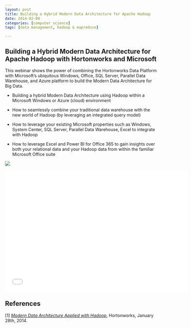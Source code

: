 ```yaml
---
layout: post
title: Building a Hybrid Modern Data Architecture for Apache Hadoop
date: 2014-02-09
categories: [computer science]
tags: [data management, hadoop & mapreduce]

---
```


Building a Hybrid Modern Data Architecture for Apache Hadoop with Hortonworks and Microsoft
---

This webinar shows the power of combining the Hortonworks Data Platform with Microsoft’s ubiquitous Windows, Office, SQL Server, Parallel Data Warehouse, and Azure platform to build the Modern Data Architecture for Big Data. 

* Building a hybrid Modern Data Architecture using Hadoop within a Microsoft Windows or Azure (cloud) environment

* How to seamlessly combine your traditional data warehouse with the new world of Hadoop (by leveraging an integrated query model)

* How to leverage your existing Microsoft properties such as Windows, System Center, SQL Server, Parallel Data Warehouse, Excel to integrate with Hadoop

* How to leverage Excel and Power BI for Office 365 to gain insights over both your relational data and your Hadoop data from within the familiar Microsoft Office suite

![](http://sungsoo.github.com/images/mda.png)

<iframe width="600" height="400" src="//www.youtube.com/embed/EsCef5J7PPM" frameborder="0" allowfullscreen></iframe>


References
---
[1] [*Modern Data Architecture Applied with Hadoop*](http://hortonworks.com/blog/modern-data-architecture-applied-hadoop/), Hortonworks, January 28th, 2014.